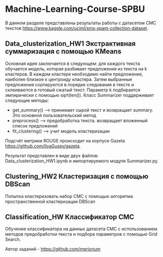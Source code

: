 # Machine-Learning-Course-SPBU

В данном разделе представлены результаты работы с датасетом СМС текстов https://www.kaggle.com/uciml/sms-spam-collection-dataset.

## Data_clusterization_HW1 Экстрактивная суммаризация с помощью KMeans  

Основная идея заключается в следующем: для каждого текста обучается модель, которая разбивает предложения из текста на k кластеров. В каждом кластере необходимо найти предложение, наиболее близкое к центроиду кластера. Затем выбранные предложения сортируются в порядке следования в тексте и склеиваются в готовый сжатый текст. Параметр k подбирается эмпирически с помощью sqrt(len()). Класс Summarizer поддерживает следующие методы: 
* get_summary() --> принимает сырой текст и возвращает summary. Это основной пользовательский метод
* preprocess() --> предобработка текста. возвращает вложенный список предложений 
* fit_clustering() --> учит модель кластеризации

Подсчёт метрики ROUGE происходит на корпусе Gazeta https://github.com/IlyaGusev/gazeta.

Результат представлен в виде двух файлов: Data_clusterization_HW1.ipynb и импортируемого модуля Summarizer.py.

## Clustering_HW2 Кластеризация с помощью DBScan

Попытка кластеризовать набор СМС с помощью алгоритма пространственной кластеризации DBScan

## Classification_HW Классификатор СМС

Обучение классификатора на данных датасета СМС с использованием методов предобработки текста и подбора параметров с помощью Grid Search.

Автор заданий - https://github.com/merionum

